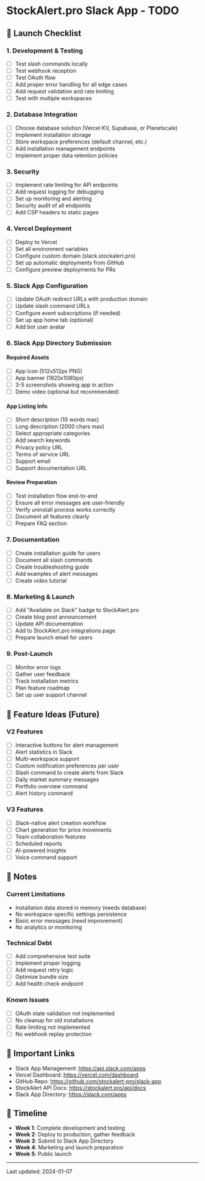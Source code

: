 # StockAlert.pro Slack App - TODO

## 🚀 Launch Checklist

### 1. Development & Testing
- [ ] Test slash commands locally
- [ ] Test webhook reception
- [ ] Test OAuth flow
- [ ] Add proper error handling for all edge cases
- [ ] Add request validation and rate limiting
- [ ] Test with multiple workspaces

### 2. Database Integration
- [ ] Choose database solution (Vercel KV, Supabase, or Planetscale)
- [ ] Implement installation storage
- [ ] Store workspace preferences (default channel, etc.)
- [ ] Add installation management endpoints
- [ ] Implement proper data retention policies

### 3. Security
- [ ] Implement rate limiting for API endpoints
- [ ] Add request logging for debugging
- [ ] Set up monitoring and alerting
- [ ] Security audit of all endpoints
- [ ] Add CSP headers to static pages

### 4. Vercel Deployment
- [ ] Deploy to Vercel
- [ ] Set all environment variables
- [ ] Configure custom domain (slack.stockalert.pro)
- [ ] Set up automatic deployments from GitHub
- [ ] Configure preview deployments for PRs

### 5. Slack App Configuration
- [ ] Update OAuth redirect URLs with production domain
- [ ] Update slash command URLs
- [ ] Configure event subscriptions (if needed)
- [ ] Set up app home tab (optional)
- [ ] Add bot user avatar

### 6. Slack App Directory Submission

#### Required Assets
- [ ] App icon (512x512px PNG)
- [ ] App banner (1920x1080px)
- [ ] 3-5 screenshots showing app in action
- [ ] Demo video (optional but recommended)

#### App Listing Info
- [ ] Short description (10 words max)
- [ ] Long description (2000 chars max)
- [ ] Select appropriate categories
- [ ] Add search keywords
- [ ] Privacy policy URL
- [ ] Terms of service URL
- [ ] Support email
- [ ] Support documentation URL

#### Review Preparation
- [ ] Test installation flow end-to-end
- [ ] Ensure all error messages are user-friendly
- [ ] Verify uninstall process works correctly
- [ ] Document all features clearly
- [ ] Prepare FAQ section

### 7. Documentation
- [ ] Create installation guide for users
- [ ] Document all slash commands
- [ ] Create troubleshooting guide
- [ ] Add examples of alert messages
- [ ] Create video tutorial

### 8. Marketing & Launch
- [ ] Add "Available on Slack" badge to StockAlert.pro
- [ ] Create blog post announcement
- [ ] Update API documentation
- [ ] Add to StockAlert.pro integrations page
- [ ] Prepare launch email for users

### 9. Post-Launch
- [ ] Monitor error logs
- [ ] Gather user feedback
- [ ] Track installation metrics
- [ ] Plan feature roadmap
- [ ] Set up user support channel

## 🎯 Feature Ideas (Future)

### V2 Features
- [ ] Interactive buttons for alert management
- [ ] Alert statistics in Slack
- [ ] Multi-workspace support
- [ ] Custom notification preferences per user
- [ ] Slash command to create alerts from Slack
- [ ] Daily market summary messages
- [ ] Portfolio overview command
- [ ] Alert history command

### V3 Features
- [ ] Slack-native alert creation workflow
- [ ] Chart generation for price movements
- [ ] Team collaboration features
- [ ] Scheduled reports
- [ ] AI-powered insights
- [ ] Voice command support

## 📝 Notes

### Current Limitations
- Installation data stored in memory (needs database)
- No workspace-specific settings persistence
- Basic error messages (need improvement)
- No analytics or monitoring

### Technical Debt
- [ ] Add comprehensive test suite
- [ ] Implement proper logging
- [ ] Add request retry logic
- [ ] Optimize bundle size
- [ ] Add health check endpoint

### Known Issues
- [ ] OAuth state validation not implemented
- [ ] No cleanup for old installations
- [ ] Rate limiting not implemented
- [ ] No webhook replay protection

## 🔗 Important Links

- Slack App Management: https://api.slack.com/apps
- Vercel Dashboard: https://vercel.com/dashboard
- GitHub Repo: https://github.com/stockalert-pro/slack-app
- StockAlert API Docs: https://stockalert.pro/api/docs
- Slack App Directory: https://slack.com/apps

## 📅 Timeline

- **Week 1**: Complete development and testing
- **Week 2**: Deploy to production, gather feedback
- **Week 3**: Submit to Slack App Directory
- **Week 4**: Marketing and launch preparation
- **Week 5**: Public launch

---

Last updated: 2024-01-07